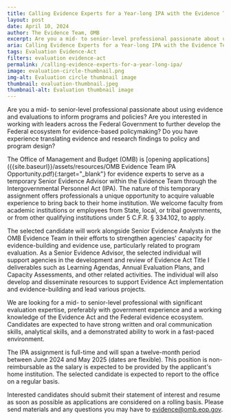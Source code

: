 ```yaml
---
title: Calling Evidence Experts for a Year-long IPA with the Evidence Team
layout: post
date: April 10, 2024
author: The Evidence Team, OMB
excerpt: Are you a mid- to senior-level professional passionate about using evidence and evaluations to inform programs and policies...
aria: Calling Evidence Experts for a Year-long IPA with the Evidence Team
tags: Evaluation Evidence-Act
filters: evaluation evidence-act
permalink: /calling-evidence-experts-for-a-year-long-ipa/
image: evaluation-circle-thumbnail.png
img-alt: Evaluation circle thumbnail image
thumbnail: evaluation-thumbnail.jpeg
thumbnail-alt: Evaluation thumbnail image
---
```


Are you a mid- to senior-level professional passionate about using evidence and evaluations to inform programs and policies? Are you interested in working with leaders across the Federal Government to further develop the Federal ecosystem for evidence-based policymaking? Do you have experience translating evidence and research findings to policy and program design?

The Office of Management and Budget (OMB) is [opening applications]({{site.baseurl}}/assets/resources/OMB Evidence Team IPA Opportunity.pdf){:target="_blank"} for evidence experts to serve as a temporary Senior Evidence Advisor within the Evidence Team through the Intergovernmental Personnel Act (IPA). The nature of this temporary assignment offers professionals a unique opportunity to acquire valuable experience to bring back to their home institution. We welcome faculty from academic institutions or employees from State, local, or tribal governments, or from other qualifying institutions under 5 C.F.R. § 334.102, to apply.

The selected candidate will work alongside Senior Evidence Analysts in the OMB Evidence Team in their efforts to strengthen agencies' capacity for evidence-building and evidence use, particularly related to program evaluation. As a Senior Evidence Advisor, the selected individual will support agencies in the development and review of Evidence Act Title I deliverables such as Learning Agendas, Annual Evaluation Plans, and Capacity Assessments, and other related activities. The individual will also develop and disseminate resources to support Evidence Act implementation and evidence-building and lead various projects.

We are looking for a mid- to senior-level professional with significant evaluation expertise, preferably with government experience and a working knowledge of the Evidence Act and the Federal evidence ecosystem. Candidates are expected to have strong written and oral communication skills, analytical skills, and a demonstrated ability to work in a fast-paced environment.

The IPA assignment is full-time and will span a twelve-month period between June 2024 and May 2025 (dates are flexible). This position is non-reimbursable as the salary is expected to be provided by the applicant's home institution. The selected candidate is expected to report to the office on a regular basis.

Interested candidates should submit their statement of interest and resume as soon as possible as applications are considered on a rolling basis. Please send materials and any questions you may have to <evidence@omb.eop.gov>.